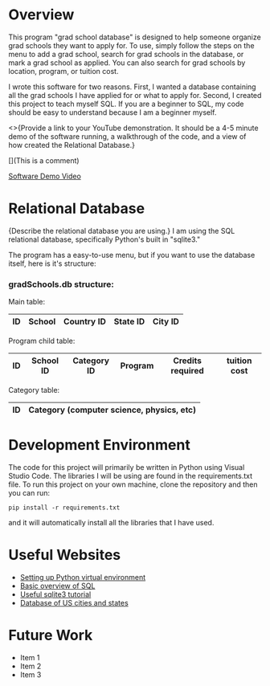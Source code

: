# Overview

This program "grad school database" is designed to help someone organize grad schools they want to apply for. To use, simply follow the steps on the menu to add a grad school, search for grad schools in the database, or mark a grad school as applied. You can also search for grad schools by location, program, or tuition cost. 

I wrote this software for two reasons. First, I wanted a database containing all the grad schools I have applied for or what to apply for. Second, I created this project to teach myself SQL. If you are a beginner to SQL, my code should be easy to understand because I am a beginner myself.

<>{Provide a link to your YouTube demonstration. It should be a 4-5 minute demo of the software running, a walkthrough of the code, and a view of how created the Relational Database.}

[](This is a comment)

[Software Demo Video](http://youtube.link.goes.here)

# Relational Database

{Describe the relational database you are using.}
I am using the SQL relational database, specifically Python's built in "sqlite3."

The program has a easy-to-use menu, but if you want to use the database itself, here is it's structure:

### gradSchools.db structure:
Main table: 

| ID | School | Country ID | State ID | City ID |
|----|--------|------------|----------|---------|

Program child table:

| ID | School ID | Category ID | Program | Credits required | tuition cost |
|---|---|---|---|---|---|

Category table:

| ID | Category (computer science, physics, etc) |
|---|---|

# Development Environment

The code for this project will primarily be written in Python using Visual Studio Code. The libraries I will be using are found in the requirements.txt file. To run this project on your own machine, clone the repository and then you can run:
```
pip install -r requirements.txt
```
and it will automatically install all the libraries that I have used. 

# Useful Websites

- [Setting up Python virtual environment](https://www.youtube.com/watch?v=KxvKCSwlUv8)
- [Basic overview of SQL](https://www.youtube.com/watch?v=h8IWmmxIyS0)
- [Useful sqlite3 tutorial](https://www.youtube.com/watch?v=pd-0G0MigUA)
- [Database of US cities and states](https://github.com/kelvins/US-Cities-Database)

# Future Work

- Item 1
- Item 2
- Item 3
